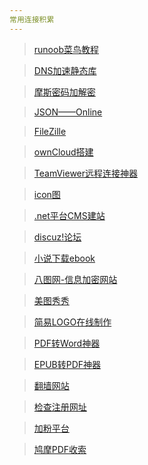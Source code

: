 ```yaml
---
常用连接积累
---  
```


> [runoob菜鸟教程](http://www.runoob.com/)  

> [DNS加速静态库](https://www.staticfile.org/)  

> [摩斯密码加解密](http://www.bejson.com/enc/morse/)  

> [JSON——Online](http://json.parser.online.fr/)  

> [FileZille](https://www.filezilla.cn/download/client)  

> [ownCloud搭建](http://www.vpsdaquan.cn/vpsdajianowncloud.html)  

> [TeamViewer远程连接神器]()  

> [icon图](www.iconfont.cn)  

> [.net平台CMS建站](http://www.siteserver.cn/)  

> [discuz!论坛](http://www.discuz.net/forum.php)  

> [小说下载ebook](http://www.ebookcn.com)  

> [八图网-信息加密网站](http://www.8tupian.com/)  

> [美图秀秀](http://xiuxiu.web.meitu.com/main.html)  

> [简易LOGO在线制作](https://www.designmantic.com/)  

> [PDF转Word神器](https://smallpdf.com/cn/pdf-to-word)  

> [EPUB转PDF神器](https://www.aconvert.com/cn/ebook/epub-to-pdf/)  

> [翻墙网站](https://www.sockscap64.com/forums/)  

> [检查注册网址](https://www.reg007.com/)  

> [加粉平台](http://9ifen.com/?cid=48&tid=1630)  

> [鸠摩PDF收索](https://www.jiumodiary.com/)  






